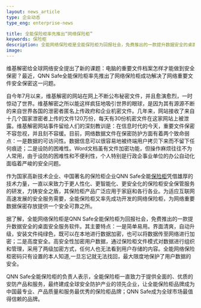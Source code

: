 ```yaml
---
layout: news_article
type: 企业动态
type_eng: enterprise-news

title: 全能保险柜率先推出“网络保险柜”
keywords: 保险柜
description: 全能网络保险柜是全能保险柜为回报社会，免费推出的一款提升数据安全的桌面安全服务软件。率先推出了网络保险柜解决了网络重要文件安全保密这一问题。
image: 
---
```

维基解密给全球网络安全提出了新的课题：电脑的重要文件档案怎样才能做到安全保密？最近，QNN Safe全能保险柜率先推出了网络保险柜成功解决了网络重要文件安全保密这一问题。

自今年7月以来，维基解密的网站在网上不断公布秘密文件，并且愈演愈烈，一时惊动了世界。维基解密之所以能这样疯狂地吸引世界的眼球，是因为其有源源不断的来自世界各国的泄密者匿名上传政府和企业机密文件。几年来，网站接收了来自十几个国家泄密者上传的文件120万份，每天有30份机密文件在这家网站上被泄露。维基解密网站事件留给人们的深刻教训是：在信息时代的今天，重要文件保密不容忽视，并且刻不容缓。目前，网络数据文件在保密防护方面有着两个致命弱点：一是数据的可访问性。数据信息可以很容易地被终端用户拷贝下来而不留下任何痕迹；二是设防的困难性。Word文档虽有文件加密功能，但操作麻烦往往不为人常用，由于设防的困难性和不便利性，个人特别是行政企事业单位的办公自动化面临着严峻的安全问题。

作为国家高新技术企业、中国著名的保险柜企业QNN Safe全能[保险柜](http://www.qnnsafe.com/)凭借雄厚的技术力量，一直以来致力于更人性化、更智能化、更安全化的保险柜安全保管服务的研发，力铸安全之盾，其保险柜产品广泛应用于家庭和各行各业。为适应互联网高速发展的安全服务需要，全能保险柜又率先成功开发的网络保险柜，为网络重要数据保密存放提供一个安全可靠之所。

据了解，全能网络保险柜是QNN Safe全能保险柜为回报社会，免费推出的一款提升数据安全的桌面安全服务软件。其主要特点：一是简单易用。界面清爽，自动升级，安装文件纯绿色，既可以在本地进行数据加密，也可以将数据传至网络进行加密；二是高度安全。高安全性加密用户数据，通过保险柜文件模式对数据进行组织和管理，采用了两级加密方式，任何人也无法看到用户存储的内容。全能网络保险柜密码只有设置的本人知道,一旦忘记就无法找回，最大限度地保护了用户数据的安全。

QNN Safe全能保险柜的负责人表示，全能保险柜一直致力于提供全面的、优质的安防产品和服务，最终建成全球安全防护产业的领先企业，让全能保险柜品牌成为中国最专业、产品质量和服务最优秀的保险柜品牌；QNN Safe成为全球市场最值得信赖的品牌。
